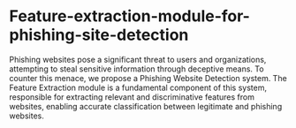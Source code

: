 # Feature-extraction-module-for-phishing-site-detection
Phishing websites pose a significant threat to users and organizations, attempting to steal sensitive information through deceptive means. To counter this menace, we propose a Phishing Website Detection system. The Feature Extraction module is a fundamental component of this system, responsible for extracting relevant and discriminative features from websites, enabling accurate classification between legitimate and phishing websites.
